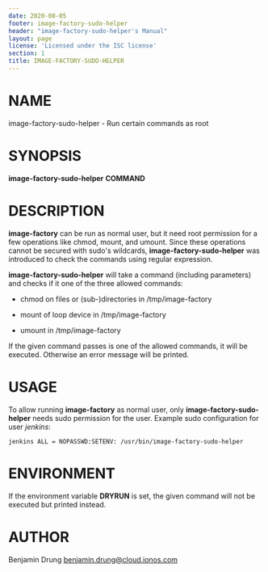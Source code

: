 ```yaml
---
date: 2020-08-05
footer: image-factory-sudo-helper
header: "image-factory-sudo-helper's Manual"
layout: page
license: 'Licensed under the ISC license'
section: 1
title: IMAGE-FACTORY-SUDO-HELPER
---
```


# NAME

image-factory-sudo-helper - Run certain commands as root

# SYNOPSIS

**image-factory-sudo-helper** **COMMAND**

# DESCRIPTION

**image-factory** can be run as normal user, but it need root permission for a
few operations like chmod, mount, and umount. Since these operations cannot be
secured with sudo's wildcards, **image-factory-sudo-helper** was introduced to
check the commands using regular expression.

**image-factory-sudo-helper** will take a command (including parameters) and
checks if it one of the three allowed commands:

* chmod on files or (sub-)directories in /tmp/image-factory

* mount of loop device in /tmp/image-factory

* umount in /tmp/image-factory

If the given command passes is one of the allowed commands, it will be
executed. Otherwise an error message will be printed.

# USAGE

To allow running **image-factory** as normal user, only
**image-factory-sudo-helper** needs sudo permission for the user. Example sudo
configuration for user *jenkins*:

```
jenkins ALL = NOPASSWD:SETENV: /usr/bin/image-factory-sudo-helper
```

# ENVIRONMENT

If the environment variable **DRYRUN** is set, the given command will not be
executed but printed instead.

# AUTHOR

Benjamin Drung <benjamin.drung@cloud.ionos.com>
